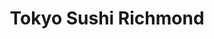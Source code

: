 ---
layout: place
title: "Tokyo Sushi Richmond"
permalink: /virginia/glen-allen/tokyo-sushi-richmond.html
stateAbbr: VA
stateName: Virginia
cityName: Glen Allen
seo:
  name: "Tokyo Sushi Richmond"
  type: Restaurant
  links: https://tokyosushitogo.com/
description: "Relaxed eatery with traditional decor offering sushi & other familiar Japanese dishes. Tokyo Sushi Richmond serves delicious sushi in Glen Allen, Virginia. Try fresh Japanese dishes for a great dining experience. Available for takeout, delivery, lunch, and dinner."
place_id: ChIJ0zbj3NA_sYkRVRK21QKGQmg
photos:
  - name: >-
      places/ChIJ0zbj3NA_sYkRVRK21QKGQmg/photos/AeeoHcLLQrEGvKGAM6fzoGpxZ8R9_JCW1GUm4Df91DeSm3w2-olork4upnjWYi6N2G-Cfvo_ugxscChtKcpPbvgZic0OHdEfgCwOsUGIBXj4wK651RCZXr3P_5Qu9NtSR1OWnknPpayiOIAuU-KgZLWnWHqdAaoTnoW0NXo5sKurGDSqYVlc7cuOUrUXSTbBFABRAz5g_eG9vkKWGKhZc0IzZjdp5gg2yEUZsdNz71Wvckn1jAtCHBPqQxfRLeBDiyRE11odWOQA2pQ1GwEZiXtLpwUFZUnBmazsBMA806cdg2cpk2AQzxaLAhPsOA-OgwNe7dw1P4_Z-LEcwa08RPoL5i-UZICfa-WygMIme7ZnGzu32Bj5HHtXgyjqE3GpFOjJtraxYwC_LLE0SRWwOH4jasGBZOnJZBDlq84oAMmIpuG4Wrak
    widthPx: 3672
    heightPx: 3072
    authorAttributions:
      - displayName: Jeffrey Hinson
        uri: https://maps.google.com/maps/contrib/109587600057221272877
        photoUri: >-
          https://lh3.googleusercontent.com/a-/ALV-UjU2DloQk1hRWvdGcFXbOYcdSQTaqQJvWJWZuO0j95TwpRpDCt_u0w=s100-p-k-no-mo
    flagContentUri: >-
      https://www.google.com/local/imagery/report/?cb_client=maps_api_places.places_api&image_key=!1e10!2sCIHM0ogKEICAgICJ7LHlrgE&hl=en-US
    googleMapsUri: >-
      https://www.google.com/maps/place//data=!3m4!1e2!3m2!1sCIHM0ogKEICAgICJ7LHlrgE!2e10!4m2!3m1!1s0x89b13fd0dce336d3:0x68428602d5b61255
  - name: >-
      places/ChIJ0zbj3NA_sYkRVRK21QKGQmg/photos/AeeoHcK-_PGUlWzgmIhfkafCmwi5Gn54d4o7Vj_29ptDaYLrcr-aklF1P1awJoem2wOb7Xo62x2bW6VGNMtU06oOkoL2OP7Pg6fnbqmd6Hd3d765EavPn06u4X0-cGb0JtzKvFKvLWQds1kUm_45aYB1vdPP4waFn7gXY9UPdGQyGyVBJLZhCZTeHcUBQhG8Dk7gVjnllyHdO0kTiZhtYlQL8A0vgtRlFicvCqp3MiLoIeWUKWItN9EzZrlc137TJdq3m2NXCtd4dddc5cPG2kjcTnZvXVpvyR0fGqVkugZE69K76Q
    widthPx: 3264
    heightPx: 1836
    authorAttributions:
      - displayName: Tokyo Sushi Richmond
        uri: https://maps.google.com/maps/contrib/107807836459360834035
        photoUri: >-
          https://lh3.googleusercontent.com/a-/ALV-UjUv6EHLUbLvJIHvSMlZ1sQ0f-mzO2zQYv2x8bu_TUubLhffsvQ=s100-p-k-no-mo
    flagContentUri: >-
      https://www.google.com/local/imagery/report/?cb_client=maps_api_places.places_api&image_key=!1e10!2sAF1QipPLLqltRCexhcOCfAMBzam6ETpnZ_kwr0eKtdwv&hl=en-US
    googleMapsUri: >-
      https://www.google.com/maps/place//data=!3m4!1e2!3m2!1sAF1QipPLLqltRCexhcOCfAMBzam6ETpnZ_kwr0eKtdwv!2e10!4m2!3m1!1s0x89b13fd0dce336d3:0x68428602d5b61255
  - name: >-
      places/ChIJ0zbj3NA_sYkRVRK21QKGQmg/photos/AeeoHcLpizvHVCszkwlUBRVbJe47Mo6ZsBSFUfujeA6Cb7YPedI25F8WhZxhyNAJY3eFLStB6yREfZ0tH71REfSFk_Xa6KlYtExacpJCnoQYYJKKYpjjEK3Fd88cCX215JxVStIBEcAfP1CdGS1wVhMXVHQVAku9clWO3hdHYJs-mZf9NKCAPPJkiUkhyqlW4M8NLu3OrHHNEexW47gd_jzJcdLFLNtLkIeCGp3OWUgBI_7gCm16mOlKVj6anp5chZYKSl8LNI2LhbQO2tnVXLWUdRTySYATRp2WtlRc5NcxOez6btSecW0Nx39-4QfZOXyMuQKbF9eRCfz2ylPv06uvyJ9j5y30u0LdF3hb5P3sNWFRGJ4aCdt-9X8NIRmZZMnT1iriMUNde0Qu_htEwh4iRNlH4PbRhHTDYb5ixPmjpBlamPFW
    widthPx: 4080
    heightPx: 3072
    authorAttributions:
      - displayName: Nivette Connors
        uri: https://maps.google.com/maps/contrib/109008111786999585349
        photoUri: >-
          https://lh3.googleusercontent.com/a-/ALV-UjVWrLBxQcVLZcxkQNLVSaQDaNE3V_BVjT9u3YVM5llB0ahluxrppA=s100-p-k-no-mo
    flagContentUri: >-
      https://www.google.com/local/imagery/report/?cb_client=maps_api_places.places_api&image_key=!1e10!2sCIHM0ogKEICAgIC9o5CorwE&hl=en-US
    googleMapsUri: >-
      https://www.google.com/maps/place//data=!3m4!1e2!3m2!1sCIHM0ogKEICAgIC9o5CorwE!2e10!4m2!3m1!1s0x89b13fd0dce336d3:0x68428602d5b61255
  - name: >-
      places/ChIJ0zbj3NA_sYkRVRK21QKGQmg/photos/AeeoHcJLXvSlAEldh4KrB0WF6jCLE_dDgXzqcGhqzE3HsWIBMakbt5-wOWR1BvrrRkzaWMYbuV8wIdcV1BTunMr0K7s3cwk128TOjaYJTf_2UB5Tw_VE57vJgMZJK0oPQ42gM5L0BBILNdQO4IG9cKJM_QYWV6yPOkW6rufF_mI1KZlmKdRM63Sgg-r6A_f-2DdFi04v_b-suZ02mxUsuxnydfH0nHsw8Rl05aPp4XMP67Pav3vCk2YFMwNSRJD0PrqIAXmBD2a-Cy9tGQE1wUjFeA2avmh2H6Y-k-amV5PsAmHjSQ
    widthPx: 4032
    heightPx: 3024
    authorAttributions:
      - displayName: Tokyo Sushi Richmond
        uri: https://maps.google.com/maps/contrib/107807836459360834035
        photoUri: >-
          https://lh3.googleusercontent.com/a-/ALV-UjUv6EHLUbLvJIHvSMlZ1sQ0f-mzO2zQYv2x8bu_TUubLhffsvQ=s100-p-k-no-mo
    flagContentUri: >-
      https://www.google.com/local/imagery/report/?cb_client=maps_api_places.places_api&image_key=!1e10!2sAF1QipN5bWyuSTCBCMmdzvMA4-6ZrghIS3GYg6R0k0qB&hl=en-US
    googleMapsUri: >-
      https://www.google.com/maps/place//data=!3m4!1e2!3m2!1sAF1QipN5bWyuSTCBCMmdzvMA4-6ZrghIS3GYg6R0k0qB!2e10!4m2!3m1!1s0x89b13fd0dce336d3:0x68428602d5b61255
  - name: >-
      places/ChIJ0zbj3NA_sYkRVRK21QKGQmg/photos/AeeoHcL_tkEXrHF966BuJZJFYyCZseOAH_YLk132Is5Jmyj9YXMQz1W6pAiiRxp1TAd4xgjg5_h5YqQLuWrR4CDUj-Bl5Eoyp2aq6NqvpbC1br8z-JvCTFW9Eevigzf7hbiZMrr2w7Z3OaxOF1pwB7VygL7AzFOL8Y2eEqJh6-8OgHRvmekBgOW2qhvkSUk10vbG1oLTLnxV5Eb6GO5X_STwDe9kcg1sX7256mBnD3pzCB50CReXepPx7m9zEP7x3W5pbmG2whJwGKbHhFH99GkSjpI1IqMuoP41UZhIMJyOhlKFYkU1dWy_vYRqp71sjeeShv9EHOusREyxebI_i5A09CW-23PP3J2AbKrb2o9jOn8_YbtDOge_91dY7alMlMe-r3t15RyScwj7o86nLORiaawupmb8480Km15eK0XNVIBHTiy_
    widthPx: 4000
    heightPx: 3000
    authorAttributions:
      - displayName: Melissa Robinson
        uri: https://maps.google.com/maps/contrib/101905278056324226860
        photoUri: >-
          https://lh3.googleusercontent.com/a-/ALV-UjVgchUg_ZNAorsJ2p37JFewU5jmH1Hex6lusG3v4feUDGwrMwQ=s100-p-k-no-mo
    flagContentUri: >-
      https://www.google.com/local/imagery/report/?cb_client=maps_api_places.places_api&image_key=!1e10!2sCIHM0ogKEICAgICbyvT0tAE&hl=en-US
    googleMapsUri: >-
      https://www.google.com/maps/place//data=!3m4!1e2!3m2!1sCIHM0ogKEICAgICbyvT0tAE!2e10!4m2!3m1!1s0x89b13fd0dce336d3:0x68428602d5b61255
  - name: >-
      places/ChIJ0zbj3NA_sYkRVRK21QKGQmg/photos/AeeoHcJ30gNmEA-olc5WxJXbv0LzsEjB2QkLmEe2ocFAHIoGJAiQYlJQQf5-YiCGgpkGw_osjBKJR2sZ4EawWptWjf_ed9p0jV2nbV2e_8sNcZ0aZ76btTKNXNjP03BAx7sCKtB-l3g-g_3Rk1_efxv8vU2lhcd4HNdc1ZRuLIIfCQf7HZ9oBpAX9Y39-KgYu1phLxrnIV7K1PpXCsuddxESQaqlHrWQDwioYkTVcLcrmUSIspH844iALHRpfA0oIA4WUQFSFriyPimkfG5WD8w3RTdtrAzcoKzVqTLEj1KGWuCXHHoej2NDPiMgJCSr9njWUFOsY5C9XGuJ7pYAcO9zH2BE6P-Z5VBrRb4qaaMjhHT-1qPnfn_yWXme0Fe9WAA7Bb_bXZJthQQLpbyHhnRyQ2eUpaX5E2DtSDW3fp9-3HEGAMc
    widthPx: 1920
    heightPx: 2560
    authorAttributions:
      - displayName: Tamilarasu Ulaganathan
        uri: https://maps.google.com/maps/contrib/100523316552579710226
        photoUri: >-
          https://lh3.googleusercontent.com/a-/ALV-UjX7iLgALQ0kALD2QoRbvIBy5Ax7m7Cdq3rOhPeongvdtCdQmnWtgA=s100-p-k-no-mo
    flagContentUri: >-
      https://www.google.com/local/imagery/report/?cb_client=maps_api_places.places_api&image_key=!1e10!2sCIHM0ogKEICAgID-u8aR2wE&hl=en-US
    googleMapsUri: >-
      https://www.google.com/maps/place//data=!3m4!1e2!3m2!1sCIHM0ogKEICAgID-u8aR2wE!2e10!4m2!3m1!1s0x89b13fd0dce336d3:0x68428602d5b61255
  - name: >-
      places/ChIJ0zbj3NA_sYkRVRK21QKGQmg/photos/AeeoHcJlKM00si1_wKIIxTxiWIEsWDycYuTI5QzfdqzRrwLL35DohnHOdoBYknMExc-7j8vXUqmk785vq0j8VoaZEbIzVkV3QuTn5HGo7e3kIh2xa8MRdf3FF2lq01rNkATGvDB_KlBidH6Bp9wcNvoGqsec7Rcybw-k_tDn2ujAjq56RwPnRZGQe5qpzVvnJD2Q_OUK_9nieuMfgBOuNalgNwGV3BgFb6TUXMtSIo-gFNF3lZH4B2Gn22RlX-cD0NOnlCybNf4PduWp88fcn46vTOQimqGI1h9wxlqHai0YIZAosou-ubf4Uite0_fTYj1ctuYsIaFgYdgwOfhswZq8-LKfoLhB1KB0CuiAKPFVKOh8eMJUBwR5DbEXZmk7lpegQEMDTUb_i6H_WbdLRPlnTOe5xt5YGovbXPwqHE_Ye8MIpi3c
    widthPx: 4032
    heightPx: 3024
    authorAttributions:
      - displayName: Macha Dagenhart
        uri: https://maps.google.com/maps/contrib/115146188912912961400
        photoUri: >-
          https://lh3.googleusercontent.com/a/ACg8ocJUo-TFxV720vXY8z7HiLehXD4LIHA_rDSkkUic61ulHBrfnw=s100-p-k-no-mo
    flagContentUri: >-
      https://www.google.com/local/imagery/report/?cb_client=maps_api_places.places_api&image_key=!1e10!2sCIHM0ogKEICAgIDxhY-FoAE&hl=en-US
    googleMapsUri: >-
      https://www.google.com/maps/place//data=!3m4!1e2!3m2!1sCIHM0ogKEICAgIDxhY-FoAE!2e10!4m2!3m1!1s0x89b13fd0dce336d3:0x68428602d5b61255
  - name: >-
      places/ChIJ0zbj3NA_sYkRVRK21QKGQmg/photos/AeeoHcIAT2EbGMpwQEmtKVrzlG1xXL5_bBGn0xQJnRuXlfrMEFY3al8LCcbxQgGUUuIFy6jAIzEIpR4GaGliF_Enbk7vbqrgR-rErnQx9MF6AfcBvS8_1rIcr0N3hDoqgkV6vrYAL3AUeeUMHV7jH-XUtUrQYoHjTnC3ocF1l9t0kMqjG2Mr0obmSFooLpH-KadPorq90_K8YjHkcUqK7rAFMVeOuXr3xz4jFhE6QHt8RPPb_-Xzvl9uJI69sQXP9BMDzPLnn86Gw7movqajcXFyAeGtMybmxcagcIDuY2qTScB2WvpynbYtGCtALnt1LGgFi2yr9SWILS0uO50Yn2ygG3yFualdRI7aIYHc-QVsURP0Ch6OF-T14K-8D-tViAlSerrvsWeu1Bn_wdfgyM7fcw8vfD9V1HZjrHKY9hrRCtucqw
    widthPx: 4000
    heightPx: 3000
    authorAttributions:
      - displayName: Melissa Robinson
        uri: https://maps.google.com/maps/contrib/101905278056324226860
        photoUri: >-
          https://lh3.googleusercontent.com/a-/ALV-UjVgchUg_ZNAorsJ2p37JFewU5jmH1Hex6lusG3v4feUDGwrMwQ=s100-p-k-no-mo
    flagContentUri: >-
      https://www.google.com/local/imagery/report/?cb_client=maps_api_places.places_api&image_key=!1e10!2sCIHM0ogKEICAgIDzv-PAbQ&hl=en-US
    googleMapsUri: >-
      https://www.google.com/maps/place//data=!3m4!1e2!3m2!1sCIHM0ogKEICAgIDzv-PAbQ!2e10!4m2!3m1!1s0x89b13fd0dce336d3:0x68428602d5b61255
  - name: >-
      places/ChIJ0zbj3NA_sYkRVRK21QKGQmg/photos/AeeoHcJfTBrBGhJVP-MgkpDOUrxvU13d7S191GXGYTHVx_hdIDSBqOd5dD8dKH9zyGrMcyOOKauhd-yWNjTgREUEXQ5maTqoind-y59r7yhJNn5e1Qsg5PSQWODVbacqZm9fzkIE6sQFYoUGmO7K3FmX457E6heTdbsunF_cWZY17kycUiUXheJLJ3RBccoUi27ALaWT4hcBYTgwaEKXJ1MFeTZzaWFVJEaxgHAk-lYlqQmTFDb1eTIZwyO-kz-Jh7bkka8_GfZLBuFOSRuUmlgMsHHv9rLmdbpdBWNxMiWhXHm3Aw
    widthPx: 2816
    heightPx: 2112
    authorAttributions:
      - displayName: Tokyo Sushi Richmond
        uri: https://maps.google.com/maps/contrib/107807836459360834035
        photoUri: >-
          https://lh3.googleusercontent.com/a-/ALV-UjUv6EHLUbLvJIHvSMlZ1sQ0f-mzO2zQYv2x8bu_TUubLhffsvQ=s100-p-k-no-mo
    flagContentUri: >-
      https://www.google.com/local/imagery/report/?cb_client=maps_api_places.places_api&image_key=!1e10!2sAF1QipMofygVTAWe8uR_kRz_lIVrLp3sw7BRM4bzyczj&hl=en-US
    googleMapsUri: >-
      https://www.google.com/maps/place//data=!3m4!1e2!3m2!1sAF1QipMofygVTAWe8uR_kRz_lIVrLp3sw7BRM4bzyczj!2e10!4m2!3m1!1s0x89b13fd0dce336d3:0x68428602d5b61255
  - name: >-
      places/ChIJ0zbj3NA_sYkRVRK21QKGQmg/photos/AeeoHcKv4aovAmJQxPRHP9lMd7ognjd6Qi9j5nDS5xxcCMlZU4S11uHwwQbfrbJEv2iay6JoY5uwPl4Hlb1-NhMKcjCXaTUuwU3GqTrsyf9xGqZ5cpEYu58FoAOXxKuma2wBQXoYOozPD5iudItU959-YC9iVGVXTiISPSco5wE0S1vxnUci4S0Je6DA1oDH47OkgMoGw1rmnw3-itlADuHGvZWX7hHTyQ1hgcQjTQF6hUvn468OZWdMHeA5GL20SSKilMvOXWgVDR6UjEf_eLfRhfrChuSsB037-3yeZw0IX2IAv-r7qCV4X9MW3YCer_oWB7ZNRFve9YiBNwgtpWAWHwRSbwQf4rpG_JR22XsIw3sMnQ76jlSCa0iECK2FLTik2CKldp2TqlRBNYmLts0lBpf-J1eeX9g9cyYqzSJSJzxhIw
    widthPx: 4032
    heightPx: 2268
    authorAttributions:
      - displayName: sheldon davey
        uri: https://maps.google.com/maps/contrib/111688930967702198135
        photoUri: >-
          https://lh3.googleusercontent.com/a/ACg8ocL6p5u-KtdPeRy4kMzSuQ8sQGLmcIACF-OvCZMvBg2V24USPg=s100-p-k-no-mo
    flagContentUri: >-
      https://www.google.com/local/imagery/report/?cb_client=maps_api_places.places_api&image_key=!1e10!2sCIHM0ogKEICAgID-64WibQ&hl=en-US
    googleMapsUri: >-
      https://www.google.com/maps/place//data=!3m4!1e2!3m2!1sCIHM0ogKEICAgID-64WibQ!2e10!4m2!3m1!1s0x89b13fd0dce336d3:0x68428602d5b61255
address: 10274 Staples Mill Rd, Glen Allen, VA 23060, USA
street: 10274 Staples Mill Rd
city: Glen Allen
state: VA
zip: '23060'
country: USA
neighborhood: Cross Ridge
latitude: '37.657715'
longitude: '-77.526333'
accessibility_options:
  wheelchairAccessibleParking: true
  wheelchairAccessibleEntrance: true
  wheelchairAccessibleRestroom: true
  wheelchairAccessibleSeating: true
business_status: OPERATIONAL
name: Tokyo Sushi Richmond
google_maps_links:
  directionsUri: >-
    https://www.google.com/maps/dir//''/data=!4m7!4m6!1m1!4e2!1m2!1m1!1s0x89b13fd0dce336d3:0x68428602d5b61255!3e0
  placeUri: https://maps.google.com/?cid=7512714475140944469
  writeAReviewUri: >-
    https://www.google.com/maps/place//data=!4m3!3m2!1s0x89b13fd0dce336d3:0x68428602d5b61255!12e1
  reviewsUri: >-
    https://www.google.com/maps/place//data=!4m4!3m3!1s0x89b13fd0dce336d3:0x68428602d5b61255!9m1!1b1
  photosUri: >-
    https://www.google.com/maps/place//data=!4m3!3m2!1s0x89b13fd0dce336d3:0x68428602d5b61255!10e5
primary_type: Japanese Restaurant
opening_hours:
  regular: null
  current: null
secondary_opening_hours:
  regular:
    weekdayDescriptions: null
    type: null
  current:
    weekdayDescriptions: null
    type: null
phone: (804) 501-0999
price_level: PRICE_LEVEL_MODERATE
price_range: $20 &ndash; $30
rating: '4.6'
rating_count: 417
website: https://tokyosushitogo.com/
reviews:
  - name: >-
      places/ChIJ0zbj3NA_sYkRVRK21QKGQmg/reviews/ChdDSUhNMG9nS0VJQ0FnTUNJejRHQXNRRRAB
    relativePublishTimeDescription: a week ago
    rating: 5
    text:
      text: >-
        Lovely little sushi place with a friendly atmosphere. The sashimi dinner
        is fresh and delicious. Recommend the dream roll, Godzilla roll and the
        twin tower roll.
      languageCode: en
    originalText:
      text: >-
        Lovely little sushi place with a friendly atmosphere. The sashimi dinner
        is fresh and delicious. Recommend the dream roll, Godzilla roll and the
        twin tower roll.
      languageCode: en
    authorAttribution:
      displayName: Angela Ghataora
      uri: https://www.google.com/maps/contrib/105543313777405847652/reviews
      photoUri: >-
        https://lh3.googleusercontent.com/a-/ALV-UjWlfQ8sOuvQY1ouUxbuVtpXqLvZyXJpxFsHjoJJEu_I3EgCmLjQ=s128-c0x00000000-cc-rp-mo-ba3
    publishTime: '2025-04-05T14:32:55.941241Z'
    flagContentUri: >-
      https://www.google.com/local/review/rap/report?postId=ChdDSUhNMG9nS0VJQ0FnTUNJejRHQXNRRRAB&d=17924085&t=1
    googleMapsUri: >-
      https://www.google.com/maps/reviews/data=!4m6!14m5!1m4!2m3!1sChdDSUhNMG9nS0VJQ0FnTUNJejRHQXNRRRAB!2m1!1s0x89b13fd0dce336d3:0x68428602d5b61255
  - name: >-
      places/ChIJ0zbj3NA_sYkRVRK21QKGQmg/reviews/ChdDSUhNMG9nS0VJQ0FnTURJcnZfVXBRRRAB
    relativePublishTimeDescription: in the last week
    rating: 5
    text:
      text: >-
        The food is surprisingly yummy and fresh considering this restaurant is
        in a strip mall. My salad was so fresh - cold crisp lettuce and my son
        loved his sushi.  Our server was so friendly and kept our drinks full.
      languageCode: en
    originalText:
      text: >-
        The food is surprisingly yummy and fresh considering this restaurant is
        in a strip mall. My salad was so fresh - cold crisp lettuce and my son
        loved his sushi.  Our server was so friendly and kept our drinks full.
      languageCode: en
    authorAttribution:
      displayName: Neva Morrison
      uri: https://www.google.com/maps/contrib/113153102321396241773/reviews
      photoUri: >-
        https://lh3.googleusercontent.com/a-/ALV-UjWZnphIoWlHkyjdcdYxlEf4NoVdlsPGXE2t-oifRTez7kpDEMA=s128-c0x00000000-cc-rp-mo-ba3
    publishTime: '2025-04-10T00:30:21.476219Z'
    flagContentUri: >-
      https://www.google.com/local/review/rap/report?postId=ChdDSUhNMG9nS0VJQ0FnTURJcnZfVXBRRRAB&d=17924085&t=1
    googleMapsUri: >-
      https://www.google.com/maps/reviews/data=!4m6!14m5!1m4!2m3!1sChdDSUhNMG9nS0VJQ0FnTURJcnZfVXBRRRAB!2m1!1s0x89b13fd0dce336d3:0x68428602d5b61255
  - name: >-
      places/ChIJ0zbj3NA_sYkRVRK21QKGQmg/reviews/ChZDSUhNMG9nS0VJQ0FnSUM5bzVDb1R3EAE
    relativePublishTimeDescription: a year ago
    rating: 5
    text:
      text: >-
        What a delightful gem of a place! We came around 6 and had very
        attentive service from the owners. We enjoyed the Chicken Bento Box and
        Sushi Deluxe. So many yummy things to ooh and ahh over 🤤 we will
        definitely be back again in the future.
      languageCode: en
    originalText:
      text: >-
        What a delightful gem of a place! We came around 6 and had very
        attentive service from the owners. We enjoyed the Chicken Bento Box and
        Sushi Deluxe. So many yummy things to ooh and ahh over 🤤 we will
        definitely be back again in the future.
      languageCode: en
    authorAttribution:
      displayName: Nivette Connors
      uri: https://www.google.com/maps/contrib/109008111786999585349/reviews
      photoUri: >-
        https://lh3.googleusercontent.com/a-/ALV-UjVWrLBxQcVLZcxkQNLVSaQDaNE3V_BVjT9u3YVM5llB0ahluxrppA=s128-c0x00000000-cc-rp-mo-ba4
    publishTime: '2024-03-09T03:28:09.061771Z'
    flagContentUri: >-
      https://www.google.com/local/review/rap/report?postId=ChZDSUhNMG9nS0VJQ0FnSUM5bzVDb1R3EAE&d=17924085&t=1
    googleMapsUri: >-
      https://www.google.com/maps/reviews/data=!4m6!14m5!1m4!2m3!1sChZDSUhNMG9nS0VJQ0FnSUM5bzVDb1R3EAE!2m1!1s0x89b13fd0dce336d3:0x68428602d5b61255
  - name: >-
      places/ChIJ0zbj3NA_sYkRVRK21QKGQmg/reviews/ChZDSUhNMG9nS0VJQ0FnSURQN05fV2RnEAE
    relativePublishTimeDescription: 4 months ago
    rating: 5
    text:
      text: >-
        One of the best sushi places around. We can't speak highly enough of
        Tokyo Sushi here in Richmond. The owners and staff are always welcoming
        and nice, and even know us and our orders. This is our go-to sushi
        restaurant, and for good reason.


        The sushi is delicious - much better than anything you could ever get
        from the store. Fresh and tasty! My kids like the hibachi - and it's
        equally as delicious.


        Highly recommend the Cheese Crab appetizer - one of our favorites!
      languageCode: en
    originalText:
      text: >-
        One of the best sushi places around. We can't speak highly enough of
        Tokyo Sushi here in Richmond. The owners and staff are always welcoming
        and nice, and even know us and our orders. This is our go-to sushi
        restaurant, and for good reason.


        The sushi is delicious - much better than anything you could ever get
        from the store. Fresh and tasty! My kids like the hibachi - and it's
        equally as delicious.


        Highly recommend the Cheese Crab appetizer - one of our favorites!
      languageCode: en
    authorAttribution:
      displayName: Steve Dills
      uri: https://www.google.com/maps/contrib/104748375458351512143/reviews
      photoUri: >-
        https://lh3.googleusercontent.com/a-/ALV-UjWr5DRQBs5QpTEz-JSJkA_9fVRsmrlPYLDxY9nBPyUgVpJ60R7RYA=s128-c0x00000000-cc-rp-mo-ba3
    publishTime: '2024-11-29T23:57:34.280138Z'
    flagContentUri: >-
      https://www.google.com/local/review/rap/report?postId=ChZDSUhNMG9nS0VJQ0FnSURQN05fV2RnEAE&d=17924085&t=1
    googleMapsUri: >-
      https://www.google.com/maps/reviews/data=!4m6!14m5!1m4!2m3!1sChZDSUhNMG9nS0VJQ0FnSURQN05fV2RnEAE!2m1!1s0x89b13fd0dce336d3:0x68428602d5b61255
  - name: >-
      places/ChIJ0zbj3NA_sYkRVRK21QKGQmg/reviews/ChdDSUhNMG9nS0VJQ0FnSUNxb3RmNDB3RRAB
    relativePublishTimeDescription: 3 years ago
    rating: 5
    text:
      text: >-
        My family and I have been searching for a sushi restaurant so, decided
        to give Tokyo Sushi a try —since it’s very close our house and we love
        supporting our local businesses.


        I have to say, they did not disappoint! This local treasure checked off
        all our boxes.


        The restaurant is very clean, friendly and attentive staff, they got our
        orders correct, the food was amazing!!!! and their portions were more
        than enough.


        Jamie our amazing server and her manager were so nice. It was a pleasure
        having dinner here with my family.


        We definitely recommend this amazing restaurant!
      languageCode: en
    originalText:
      text: >-
        My family and I have been searching for a sushi restaurant so, decided
        to give Tokyo Sushi a try —since it’s very close our house and we love
        supporting our local businesses.


        I have to say, they did not disappoint! This local treasure checked off
        all our boxes.


        The restaurant is very clean, friendly and attentive staff, they got our
        orders correct, the food was amazing!!!! and their portions were more
        than enough.


        Jamie our amazing server and her manager were so nice. It was a pleasure
        having dinner here with my family.


        We definitely recommend this amazing restaurant!
      languageCode: en
    authorAttribution:
      displayName: Joel Atanacio
      uri: https://www.google.com/maps/contrib/112586449109963804401/reviews
      photoUri: >-
        https://lh3.googleusercontent.com/a/ACg8ocKdHj3H3hEzgh8aWjl4rTFnoKOyYECRGWBBrsyfk-NoZw3p0Q=s128-c0x00000000-cc-rp-mo
    publishTime: '2021-06-01T03:20:55.182240Z'
    flagContentUri: >-
      https://www.google.com/local/review/rap/report?postId=ChdDSUhNMG9nS0VJQ0FnSUNxb3RmNDB3RRAB&d=17924085&t=1
    googleMapsUri: >-
      https://www.google.com/maps/reviews/data=!4m6!14m5!1m4!2m3!1sChdDSUhNMG9nS0VJQ0FnSUNxb3RmNDB3RRAB!2m1!1s0x89b13fd0dce336d3:0x68428602d5b61255
parking_options:
  freeParkingLot: true
  freeStreetParking: true
  paidStreetParking: false
  valetParking: false
payment_options:
  acceptsCreditCards: true
  acceptsDebitCards: true
  acceptsCashOnly: false
  acceptsNfc: true
allow_dogs: null
curbside_pickup: null
delivery: true
dine_in: true
good_for_children: true
good_for_groups: true
good_for_sports: false
live_music: false
menu_for_children: true
outdoor_seating: false
reservable: true
restroom: true
serves_beer: true
serves_breakfast: false
serves_brunch: false
serves_cocktails: true
serves_coffee: null
serves_dinner: true
serves_dessert: true
serves_lunch: true
serves_vegetarian_food: true
serves_wine: true
takeout: true
summary: >-
  Relaxed eatery with traditional decor offering sushi & other familiar Japanese
  dishes.

---